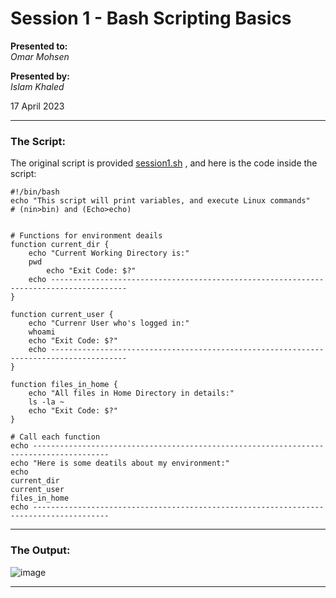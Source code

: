 # Session 1 - Bash Scripting Basics

**Presented to:**    
_Omar Mohsen_    

**Presented by:**   
_Islam Khaled_    

17 April 2023

-----------------------------------------
### The Script:

The original script is provided [session1.sh](https://github.com/eslamkhaled560/Sprints-Tasks/blob/main/5-%20DevOps%20Fundmentals/S_BS_01%20Understanding%20Basic%20Bash%20Script%20Syntax/session1.sh) , 
and here is the code inside the script:
```
#!/bin/bash
echo "This script will print variables, and execute Linux commands"
# (nin>bin) and (Echo>echo) 


# Functions for environment deails
function current_dir {
	echo "Current Working Directory is:"
	pwd
    	echo "Exit Code: $?"
	echo ---------------------------------------------------------------------------------------
}

function current_user {
	echo "Currenr User who's logged in:"
	whoami
	echo "Exit Code: $?"
	echo ---------------------------------------------------------------------------------------
}

function files_in_home {
	echo "All files in Home Directory in details:"
	ls -la ~
	echo "Exit Code: $?"
}

# Call each function
echo ---------------------------------------------------------------------------------------
echo "Here is some deatils about my environment:"
echo
current_dir
current_user
files_in_home
echo ---------------------------------------------------------------------------------------
```     

-------------------------
### The Output:
![image](https://user-images.githubusercontent.com/54172897/232488630-b37f4cda-5c66-4a72-b5a3-910225fef4ea.png)
      
------------------

